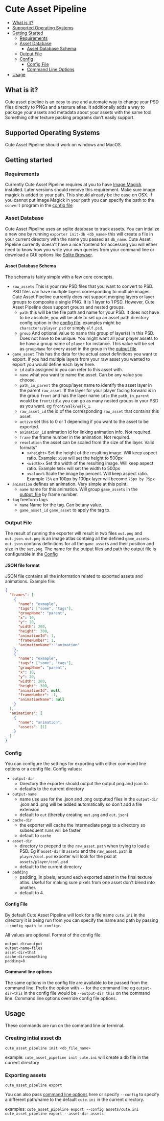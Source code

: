 # Cute Asset Pipeline

* [What is it?](#what-is-it)
* [Supported Operating Systems](#supported-operating-systems)
* [Getting Started](#getting-started)
  * [Requirements](#requirements)
  * [Asset Database](#asset-database)
    * [Asset Database Schema](#asset-database-schema)
  * [Output File](#output-file)
  * [Config](#config)
    * [Config File](#config-file)
    * [Command Line Options](#command-line-options)
* [Usage](#usage)

## What is it?

Cute asset pipeline is an easy to use and automate way to change your PSD files directly to PNGs and a texture atlas.
It additionally adds a way to package your assets and metadata about your assets with the same tool. Something other texture packing programs don't easily support.

## Supported Operating Systems

Cute Asset Pipeline should work on windows and MacOS.

## Getting started

### Requirements
Currently Cute Asset Pipeline requires at you to have [Image Magick](https://imagemagick.org/script/download.php) installed. Later versions should remove this requirement. Make sure image magick is added to your path. This should already be the case on OSX. If you cannot put Image Magick in your path you can specify the path to the `convert` program in the [config file](#config)

### Asset Database
Cute Asset Pipeline uses an sqlite database to track assets. You can intialize a new one by running `exporter init-db <db_name>` this will create a file in your current directory with the name you passed as `db_name`. Cute Asset Pipeline currently doesn't have a nice frontend for accessing you will either need to know how you write your own queries from your command line or download a GUI options like [Sqlite Browser](https://sqlitebrowser.org/dl/). 
#### Asset Database Schema
The schema is fairly simple with a few core concepts.

* `raw_assets` This is your raw PSD files that you want to convert to PSD. 
PSD files can have multiple layers corresponding to multiple images. Cute Asset Pipeline currently does not support merging layers or layer groups to composite a single PNG. It is 1 layer to 1 PSD. However, Cute Asset Pipeline does support groups and nested groups. 
  * `path` this will be the file path and name for your PSD. It does not have to be absolute, you will be able to set up an asset path directory config option in the [config file](#config). examples might be `characters/player.psd` or simply `elf.psd`.
  * `group` And optional value to name this group of layer(s) in this PSD. Does not have to be unique. You might want all your player assets to be have a group name of `player` for instance. This value will be set as `groupName` for every asset in the group in the [output file](#output-file).
* `game_asset` This has the data for the actual asset definitions you want to export. If you had multiple layers from your raw asset you wanted to export you would define each layer here.
  * `id` auto assigned id you can refer to this asset with.
  * `name` what you want to name the asset. Can be any value you choose.
  * `path_in_parent` the group/layer name to identify the asset layer in the parent `raw_asset`. If the layer for your player facing forward is in the group `front` and has the layer name `idle` the `path_in_parent` would be `front/idle` you can go as many nested groups in your PSD as you want. eg `front/walk/walk_1`.
  * `raw_asset_id` the id of the corresponding `raw_asset` that contains this asset.
  * `active` set this to 0 or 1 depending if you want to the asset to be exported.
  * `animation_id` animation id for linking animation info. Not required.
  * `frame` the frame number in the animation. Not required.
  * `resolution` the asset can be scaled from the size of the layer. Valid formats"
    * `x<height>` Set the height of the resulting image. Will keep aspect ratio. Example: `x500` will set the height to 500px
    * `<width>x` Set the width of the resulting image. Will keep aspect ratio. Example `500x` will set the width to 500px
    * `<value>%` Scale the image by percent. Will keep aspect ratio. Example `75%` an 100px by 100px layer will become `75px by 75px`
* `animation` defines an animation. Very simple at this point. 
  * `name` name for this animation. Will group `game_assets` in the [output_file](#output-file) by frame number.
* `tag` freeform tags 
  * `name` Name for the tag. Can be any value.
  * `game_asset_id` `game_asset` to apply the tag to.
  
### Output File
The result of running the exporter will result in two files `out.png` and `out.json`. `out.png` is an image atlas containg all the defined `game_assets`. `out.json` contains definitions for all the `game_asset`s and their position and size in the `out.png`. The name for the output files and path the output file is configurable in the [Config](#config-file)

#### JSON file format
JSON file contains all the information related to exported assets and animations.
Example file:

```json
{
  "frames": [
    {
      "name": "exmaple",
      "tags": ["some", "tags"],
      "groupName": "parent",
      "x": 10,
      "y": 20,
      "width": 200,
      "height": 300,
      "animationId": 1,
      "frameNumber": 1,
      "animationName": "animation"
    },
    {
      "name": "exmaple",
      "tags": ["some", "tags"],
      "groupName": "parent",
      "x": 10,
      "y": 20,
      "width": 200,
      "height": 300,
      "animationId": null,
      "frameNumber": -1,
      "animationName": null
    }
  ],
  "animations": [
    {
      "name": "animation",
      "assets": [1]
    }
  ]
}
```

### Config

You can configure the settings for exporting with either command line options or a config file. 
Config values:
* `output-dir`
  * Directory the exporter should output the output png and json to.
  * defaults to the current directory
* `output-name`
  * name use use for the .json and .png outputted files in the `output-dir` .json and .png will be added automatically so don't add a file extension
  * default to `out` (thereby creating `out.png` and `out.json`)
* `cache-dir`
  * the exporter will cache the intermediate pngs to a directory so subsequent runs will be faster.
  * default to `cache`
* `asset-dir`
  * directory to prepend to the `raw_asset.path` when trying to load a PSD. Eg if `asset-dir` is `assets` and the `raw_asset.path` is `player/cool.psd` exporter will look for the psd at `assets/player/cool.psd`
  * default to the current directory
* `padding` 
  * padding, in pixels, around each exported asset in the final texture atlas. Useful for making sure pixels from one asset don't blend into another.
  * default to 4.

#### Config File
By default Cute Asset Pipeline will look for a file name `cute.ini` in the directory it is being run from you can specify the name and path by passing `--config <path to config>`.

All values are optional.
Format of the config file.

```
output-dir=output
output-name=files
asset-dir=that
cache-dir=something
padding=8
```

#### Command line options
The same options in the config file are available to be passed from the command line. Prefix the option with `--` for the command line eg `output-dir=this` in the config file would be `--output-dir this` on the command line. Command line options override config file options.


## Usage

These commands are run on the command line or terminal.
### Creating intial asset db
`cute_asset_pipeline init <db_file_name>`

example: `cute_asset_pipeline init cute.ini` will create a db file in the current directory
### Exporting assets
`cute_asset_pipeline export`

You can also pass [command line options](#command-line-options) here or specify `--config` to specify a different path/name to the default `cute.ini` in the current directory.

examples: 
`cute_asset_pipeline export --config assets/cute.ini`
`cute_asset_pipeline export --asset-dir assets`



